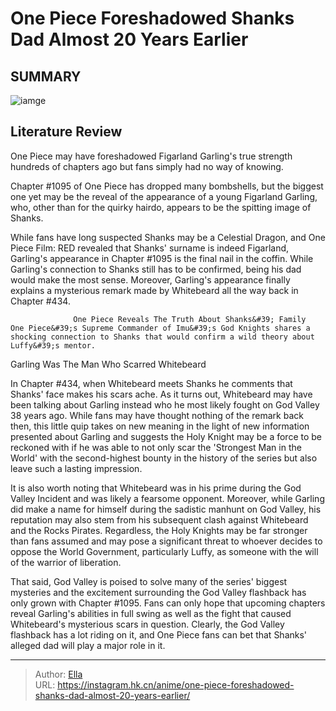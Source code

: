 # One Piece Foreshadowed Shanks  Dad Almost 20 Years Earlier


## SUMMARY 

![iamge](https://static1.srcdn.com/wordpress/wp-content/uploads/2023/10/one-piece-shanks-and-whitebeard.jpg)

## Literature Review

One Piece may have foreshadowed Figarland Garling&#39;s true strength hundreds of chapters ago but fans simply had no way of knowing.





Chapter #1095 of One Piece has dropped many bombshells, but the biggest one yet may be the reveal of the appearance of a young Figarland Garling, who, other than for the quirky hairdo, appears to be the spitting image of Shanks.




          

While fans have long suspected Shanks may be a Celestial Dragon, and One Piece Film: RED revealed that Shanks&#39; surname is indeed Figarland, Garling&#39;s appearance in Chapter #1095 is the final nail in the coffin. While Garling&#39;s connection to Shanks still has to be confirmed, being his dad would make the most sense. Moreover, Garling&#39;s appearance finally explains a mysterious remark made by Whitebeard all the way back in Chapter #434.

                  One Piece Reveals The Truth About Shanks&#39; Family   One Piece&#39;s Supreme Commander of Imu&#39;s God Knights shares a shocking connection to Shanks that would confirm a wild theory about Luffy&#39;s mentor.   


 Garling Was The Man Who Scarred Whitebeard 
          




In Chapter #434, when Whitebeard meets Shanks he comments that Shanks&#39; face makes his scars ache. As it turns out, Whitebeard may have been talking about Garling instead who he most likely fought on God Valley 38 years ago. While fans may have thought nothing of the remark back then, this little quip takes on new meaning in the light of new information presented about Garling and suggests the Holy Knight may be a force to be reckoned with if he was able to not only scar the &#39;Strongest Man in the World&#39; with the second-highest bounty in the history of the series but also leave such a lasting impression.

It is also worth noting that Whitebeard was in his prime during the God Valley Incident and was likely a fearsome opponent. Moreover, while Garling did make a name for himself during the sadistic manhunt on God Valley, his reputation may also stem from his subsequent clash against Whitebeard and the Rocks Pirates. Regardless, the Holy Knights may be far stronger than fans assumed and may pose a significant threat to whoever decides to oppose the World Government, particularly Luffy, as someone with the will of the warrior of liberation.




That said, God Valley is poised to solve many of the series&#39; biggest mysteries and the excitement surrounding the God Valley flashback has only grown with Chapter #1095. Fans can only hope that upcoming chapters reveal Garling&#39;s abilities in full swing as well as the fight that caused Whitebeard&#39;s mysterious scars in question. Clearly, the God Valley flashback has a lot riding on it, and One Piece fans can bet that Shanks&#39; alleged dad will play a major role in it.



---

> Author: [Ella](https://instagram.hk.cn/)  
> URL: https://instagram.hk.cn/anime/one-piece-foreshadowed-shanks-dad-almost-20-years-earlier/  

